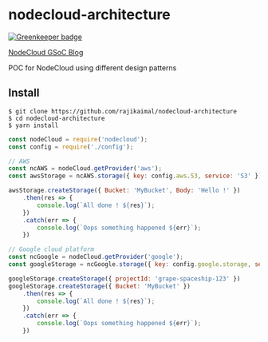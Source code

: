# nodecloud-architecture

[![Greenkeeper badge](https://badges.greenkeeper.io/rajikaimal/nodecloud-architecture.svg)](https://greenkeeper.io/)

[NodeCloud GSoC Blog](https://medium.com/nodecloud)

POC for NodeCloud using different design patterns

## Install

```
$ git clone https://github.com/rajikaimal/nodecloud-architecture
$ cd nodecloud-architecture
$ yarn install
```

```js
const nodeCloud = require('nodecloud');
const config = require('./config');

// AWS
const ncAWS = nodeCloud.getProvider('aws');
const awsStorage = ncAWS.storage({ key: config.aws.S3, service: 'S3' });

awsStorage.createStorage({ Bucket: 'MyBucket', Body: 'Hello !' })
	.then(res => {
		console.log(`All done ! ${res}`);
	})
	.catch(err => {
		console.log(`Oops something happened ${err}`);
	})

// Google cloud platform
const ncGoogle = nodeCloud.getProvider('google');
const googleStorage = ncGoogle.storage({ key: config.google.storage, service: 'Storage' });

googleStorage.createStorage({ projectId: 'grape-spaceship-123' })
googleStorage.createStorage({ Bucket: 'MyBucket' })
	.then(res => {
		console.log(`All done ! ${res}`);
	})
	.catch(err => {
		console.log(`Oops something happened ${err}`);
	})
```
